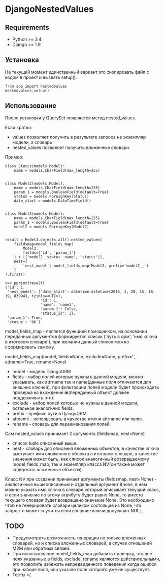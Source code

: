 # DjangoNestedValues

## Requirements

- Python >= 3.4
- Django >= 1.9

## Установка

На текущий момент единственный вариант это скопировать файл с кодом в проект и вызвать setup().

    from app import nestedvalues
    nestedvalues.setup()

## Использование

После установки у QuerySet появляется метод nested_values.

Если кратко:
- values позволяет получить в результате запроса не экземпляр модели, а словарь
- nested_values позволяет получить вложенные словари.

Пример:

    class Status(models.Model):
        name = models.CharField(max_length=255)
    
    
    class Model2(models.Model):
        name = models.CharField(max_length=255)
        param_1 = models.BooleanField(default=True)
        status = models.ForeignKey(Status)
        date_start = models.DateTimeField()
    
    
    class Model3(models.Model):
        name = models.CharField(max_length=255)
        param_1 = models.BooleanField(default=True)
        model2 = models.ForeignKey(Model2)


    result = Model3.objects.all().nested_values(
        fieldsmap=model_fields_map(
            Model3,
            fields={'id', 'param_1'}
        ) + [('model2__status__name', 'status')],
        nest={
            'nest_model': model_fields_map(Model2, prefix='model2__')
        }
    ).first()
    
    >>> pprint(result)
    {'id': 1,
     'nest_model': {'date_start': datetime.datetime(2016, 3, 20, 15, 18, 19, 839941, tzinfo=<UTC>),
                    'id': 1,
                    'name': 'name1',
                    'param_1': False,
                    'status_id': 1},
     'param_1': True,
     'status': 'Ok'}


model\_fields\_map - является функцией помощником, на основании переданных аргументов формируется список ('путь в орм', 'имя ключа в итоговом словаре'), при желании данный список можно сформировать самому.

model\_fields\_map(model, fields=None, exclude=None, prefix='', attname=True, rename=None)
- model - модель DjangoORM
- fields - набор полей которые нужны в данной модели, можно указывать, как attrname так и name(данные поля отличаются для внешних ключей), при фильтрации полей модели будет происходить проверка на вхождение **in**(переданный объект должен поддерживать это).
- exclude - набор полей которые не нужны в данной модели, остальное аналогично fields.
- prefix - префикс пути в DjangoORM.
- attname - использовать в качестве имени attrname или name.
- rename - словарь для переименования полей.

Сам nested_values принимает 2 аргумента (fieldsmap, nest=None)
- список tuple описанный выше.
- nest - словарь для описания вложенных объектов, в качестве ключа выступает имя вложенного объекта в итоговом словаре, в качестве значения может быть, как список аналогичный возвращаемому model\_fields\_map, так и экземпляр класса NV(он также может содержать вложенные объекты).

Класс NV при создании принимает аргументы (fieldsmap, nest=None) - аналогичные вышеописанным и отдельный аргумент ifnone, в нём можно указать имя ключа в словаре который описывает текущий класс, и если значение по этому атрибуту будет равно None, то вместо текущего словаря будет возвращено значение None. Это необходимо чтоб не генерировать словари целиком состоящие из None, что запросто может случится если внешние ключи допускают NULL.


## TODO

- Предусмотреть возможность генерации не только вложенных словарей, но и списка вложенных словарей, в случае отношений M2M или обратных связей.
- При использование model\_fields\_map добавить проверку, что все поля указанные в fields, exclude, rename являются действительными, это позволить избежать непредвиденного поведения когда ошибся при наборе поля, или указано поле которого уже не существует.
- Тесты =(